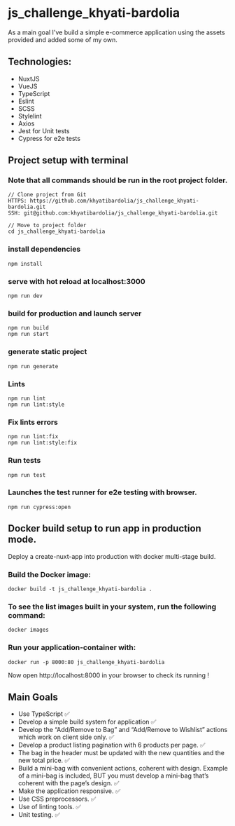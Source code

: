 # js_challenge_khyati-bardolia

As a main goal I\'ve build a simple e-commerce application using the assets provided and added some of my own.

## Technologies:

* NuxtJS
* VueJS
* TypeScript
* Eslint
* SCSS
* Stylelint
* Axios
* Jest for Unit tests
* Cypress for e2e tests

## Project setup with terminal
### Note that all commands should be run in the root project folder.


```
// Clone project from Git
HTTPS: https://github.com/khyatibardolia/js_challenge_khyati-bardolia.git
SSH: git@github.com:khyatibardolia/js_challenge_khyati-bardolia.git

// Move to project folder
cd js_challenge_khyati-bardolia
```

### install dependencies
```
npm install
```

### serve with hot reload at localhost:3000
```
npm run dev
```

### build for production and launch server
```
npm run build
npm run start
```

### generate static project
```
npm run generate
```

### Lints
```
npm run lint
npm run lint:style
```

### Fix lints errors
```
npm run lint:fix
npm run lint:style:fix
```

### Run tests
```
npm run test
```
### Launches the test runner for e2e testing with browser.
```
npm run cypress:open
```

## Docker build setup to run app in production mode.

Deploy a create-nuxt-app into production with docker multi-stage build.

### Build the Docker image:

```
docker build -t js_challenge_khyati-bardolia .
```
### To see the list images built in your system, run the following command:

```
docker images
```

### Run your application-container with:

```
docker run -p 8000:80 js_challenge_khyati-bardolia
```

Now open http://localhost:8000 in your browser to check its running !

## Main Goals

* Use TypeScript ✅
* Develop a simple build system for application ✅
* Develop the “Add/Remove to Bag” and “Add/Remove to Wishlist” actions which work on client side only. ✅
* Develop a product listing pagination with 6 products per page. ✅
* The bag in the header must be updated with the new quantities and the new total price. ✅
* Build a mini-bag with convenient actions, coherent with design. Example of a mini-bag is included, BUT you must develop a mini-bag that’s coherent with the page’s design. ✅
* Make the application responsive. ✅
* Use CSS preprocessors. ✅
* Use of linting tools. ✅
* Unit testing. ✅
